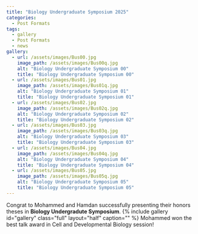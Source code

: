 ```yaml
---
title: "Biology Undergraduate Symposium 2025"
categories:
  - Post Formats
tags:
  - gallery
  - Post Formats
  - news
gallery:
  - url: /assets/images/Bus00.jpg
    image_path: /assets/images/Bus00q.jpg
    alt: "Biology Undergraduate Symposium 00"
    title: "Biology Undergraduate Symposium 00"
  - url: /assets/images/Bus01.jpg
    image_path: /assets/images/Bus01q.jpg
    alt: "Biology Undergraduate Symposium 01"
    title: "Biology Undergraduate Symposium 01"
  - url: /assets/images/Bus02.jpg
    image_path: /assets/images/Bus02q.jpg
    alt: "Biology Undergraduate Symposium 02"
    title: "Biology Undergraduate Symposium 02"
  - url: /assets/images/Bus03.jpg
    image_path: /assets/images/Bus03q.jpg
    alt: "Biology Undergraduate Symposium 03"
    title: "Biology Undergraduate Symposium 03"
  - url: /assets/images/Bus04.jpg
    image_path: /assets/images/Bus04q.jpg
    alt: "Biology Undergraduate Symposium 04"
    title: "Biology Undergraduate Symposium 04"
  - url: /assets/images/Bus05.jpg
    image_path: /assets/images/Bus05q.jpg
    alt: "Biology Undergraduate Symposium 05"
    title: "Biology Undergraduate Symposium 05"
---
```


Congrat to Mohammed and Hamdan successfully presenting their honors theses in **Biology Undergradute Symposium**. 
{% include gallery id="gallery" class="full" layout="half" caption="" %}
Mohammed won the best talk award in Cell and Developmental Biology session!

